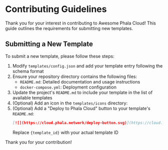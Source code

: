 # Contributing Guidelines

Thank you for your interest in contributing to Awesome Phala Cloud! This guide outlines the requirements for submitting new templates.

## Submitting a New Template

To submit a new template, please follow these steps:

1. Modify `templates/config.json` and add your template entry following the schema format
2. Ensure your repository directory contains the following files:
   - `README.md`: Detailed documentation and usage instructions
   - `docker-compose.yml`: Deployment configuration
3. Update the project's `README.md` to include your template in the list of available templates
4. (Optional) Add an icon in the `templates/icons` directory:
5. (Optional) Add a "Deploy to Phala Cloud" button to your template's `README.md`:
   ```markdown
   [![](https://cloud.phala.network/deploy-button.svg)](https://cloud.phala.network/templates/{template_id})
   ```
   Replace `{template_id}` with your actual template ID

Thank you for your contribution!